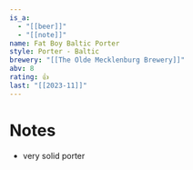 ```yaml
---
is_a:
  - "[[beer]]"
  - "[[note]]"
name: Fat Boy Baltic Porter
style: Porter - Baltic
brewery: "[[The Olde Mecklenburg Brewery]]"
abv: 8
rating: 👍
last: "[[2023-11]]"
---
```

# Notes
- very solid porter
